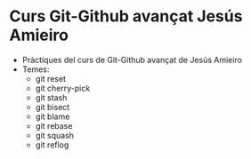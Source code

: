 # Curs Git-Github avançat Jesús Amieiro
- Pràctiques del curs de Git-Github avançat de Jesús Amieiro
- Temes:
  - git reset
  - git cherry-pick
  - git stash
  - git bisect
  - git blame
  - git rebase
  - git squash
  - git reflog
